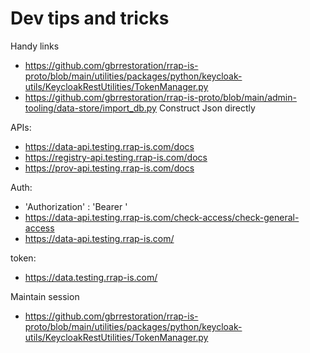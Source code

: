 
# Dev tips and tricks

Handy links
- https://github.com/gbrrestoration/rrap-is-proto/blob/main/utilities/packages/python/keycloak-utils/KeycloakRestUtilities/TokenManager.py
- https://github.com/gbrrestoration/rrap-is-proto/blob/main/admin-tooling/data-store/import_db.py
Construct Json directly

APIs:
- https://data-api.testing.rrap-is.com/docs
- https://registry-api.testing.rrap-is.com/docs
- https://prov-api.testing.rrap-is.com/docs

Auth:
- 'Authorization' : 'Bearer <JWT token>'
- https://data-api.testing.rrap-is.com/check-access/check-general-access
- https://data-api.testing.rrap-is.com/

token:
- https://data.testing.rrap-is.com/

Maintain session
- https://github.com/gbrrestoration/rrap-is-proto/blob/main/utilities/packages/python/keycloak-utils/KeycloakRestUtilities/TokenManager.py